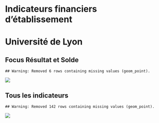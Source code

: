 Indicateurs financiers d’établissement
================

# Université de Lyon

## Focus Résultat et Solde

    ## Warning: Removed 6 rows containing missing values (geom_point).

![](université_de_lyon_files/figure-gfm/etab.focus-1.png)<!-- -->

## Tous les indicateurs

    ## Warning: Removed 142 rows containing missing values (geom_point).

![](université_de_lyon_files/figure-gfm/etab-1.png)<!-- -->
